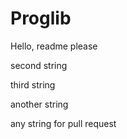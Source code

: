 # Proglib
Hello, readme please

second string

third string

another string

any string for pull request
